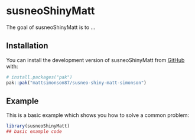 
# susneoShinyMatt

<!-- badges: start -->
<!-- badges: end -->

The goal of susneoShinyMatt is to ...

## Installation

You can install the development version of susneoShinyMatt from [GitHub](https://github.com/) with:

``` r
# install.packages("pak")
pak::pak("mattsimonson87/susneo-shiny-matt-simonson")
```

## Example

This is a basic example which shows you how to solve a common problem:

``` r
library(susneoShinyMatt)
## basic example code
```

